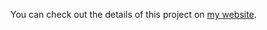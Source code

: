 You can check out the details of this project on [my website](https://alandaniels.homes/blog/building-web-apps-with-go-and-tailwind).
